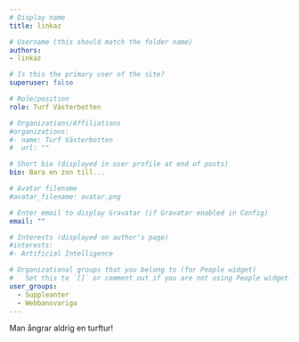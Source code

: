 ```yaml
---
# Display name
title: linkaz

# Username (this should match the folder name)
authors:
- linkaz

# Is this the primary user of the site?
superuser: false

# Role/position
role: Turf Västerbotten

# Organizations/Affiliations
#organizations:
#- name: Turf Västerbotten
#  url: ""

# Short bio (displayed in user profile at end of posts)
bio: Bara en zon till...

# Avatar filename 
#avatar_filename: avatar.png

# Enter email to display Gravatar (if Gravatar enabled in Config)
email: ""

# Interests (displayed on author's page)
#interests:
#- Artificial Intelligence

# Organizational groups that you belong to (for People widget)
#   Set this to `[]` or comment out if you are not using People widget.
user_groups:
  - Suppleanter
  - Webbansvariga
---
```


Man ångrar aldrig en turftur!
